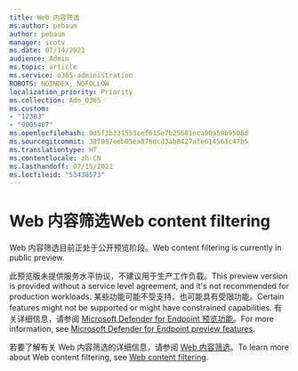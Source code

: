 ```yaml
---
title: Web 内容筛选
ms.author: pebaum
author: pebaum
manager: scotv
ms.date: 07/14/2021
audience: Admin
ms.topic: article
ms.service: o365-administration
ROBOTS: NOINDEX, NOFOLLOW
localization_priority: Priority
ms.collection: Adm_O365
ms.custom:
- "12383"
- "9005487"
ms.openlocfilehash: 9d5f3b331553cef615e7b25681eca90a59b9508d
ms.sourcegitcommit: 38f987eeb05ea876dcd3ab8427afe614563c47b5
ms.translationtype: HT
ms.contentlocale: zh-CN
ms.lasthandoff: 07/15/2021
ms.locfileid: "53438573"
---
```

# <a name="web-content-filtering"></a><span data-ttu-id="efead-102">Web 内容筛选</span><span class="sxs-lookup"><span data-stu-id="efead-102">Web content filtering</span></span>

<span data-ttu-id="efead-103">Web 内容筛选目前正处于公开预览阶段。</span><span class="sxs-lookup"><span data-stu-id="efead-103">Web content filtering is currently in public preview.</span></span>

<span data-ttu-id="efead-104">此预览版未提供服务水平协议，不建议用于生产工作负载。</span><span class="sxs-lookup"><span data-stu-id="efead-104">This preview version is provided without a service level agreement, and it's not recommended for production workloads.</span></span> <span data-ttu-id="efead-105">某些功能可能不受支持，也可能具有受限功能。</span><span class="sxs-lookup"><span data-stu-id="efead-105">Certain features might not be supported or might have constrained capabilities.</span></span> <span data-ttu-id="efead-106">有关详细信息，请参阅 [Microsoft Defender for Endpoint 预览功能](/microsoft-365/security/defender-endpoint/preview)。</span><span class="sxs-lookup"><span data-stu-id="efead-106">For more information, see [Microsoft Defender for Endpoint preview features](/microsoft-365/security/defender-endpoint/preview).</span></span>

<span data-ttu-id="efead-107">若要了解有关 Web 内容筛选的详细信息，请参阅 [Web 内容筛选](/microsoft-365/security/defender-endpoint/web-content-filtering)。</span><span class="sxs-lookup"><span data-stu-id="efead-107">To learn more about Web content filtering, see [Web content filtering](/microsoft-365/security/defender-endpoint/web-content-filtering).</span></span>